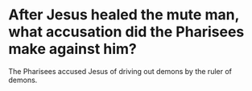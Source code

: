 # After Jesus healed the mute man, what accusation did the Pharisees make against him?

The Pharisees accused Jesus of driving out demons by the ruler of demons.

